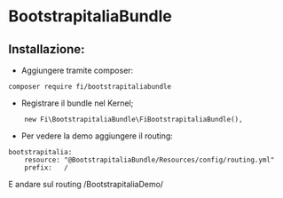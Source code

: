 BootstrapitaliaBundle
=============
Installazione:
-------------

- Aggiungere tramite composer:
```
composer require fi/bootstrapitaliabundle
```

- Registrare il bundle nel Kernel;
```
    new Fi\BootstrapitaliaBundle\FiBootstrapitaliaBundle(),
```
- Per vedere la demo aggiungere il routing:
```
bootstrapitalia:
    resource: "@BootstrapitaliaBundle/Resources/config/routing.yml"
    prefix:   /
```
E andare sul routing /BootstrapitaliaDemo/


